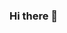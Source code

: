 ### Hi there 👋

<!--
**Mirko-khatab/Mirko-khatab** is a ✨ _special_ ✨ repository because its `README.md` (this file) appears on your GitHub profile.

Here are some ideas to get you started:

- 🔭 I’m currently working on course
- 🌱 I’m currently Tpescript
- 👯 I’m looking to collaborate on open source
- 🤔 I’m looking for help with Docker
- 💬 Ask me about soft sckils
- 📫 How to reach me: ...(facebook)(https://www.facebook.com/8888)
- 😄 Pronouns: ...he/hir
- ⚡ Fun fact: i'm very happy::
-->
